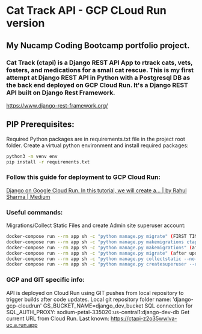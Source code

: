 # Cat Track API - GCP CLoud Run version
## My Nucamp Coding Bootcamp portfolio  project.
### Cat Track (ctapi) is a Django REST API App to rtrack cats, vets, fosters, and medications for a small cat rescue. This is my first attempt at Django REST API in Python with a Postgresql DB as the back end deployed on GCP Cloud Run. It's a Django REST API built on Django Rest Framework.

https://www.django-rest-framework.org/

## PIP Prerequisites:
Required Python packages are in requirements.txt file in the project root folder. Create a virtual python environment and install required packages:
```sh
python3 -m venv env
pip install -r requirements.txt
```
### Follow this guide for deployment to GCP Cloud Run:

[Django on Google Cloud Run. In this tutorial, we will create a… | by Rahul Sharma | Medium](https://medium.com/@rahulxsharma/django-on-google-cloud-run-3f2f93ae0917)

### Useful commands:
Migrations/Collect Static Files and create Admin site superuser account:
```bash
docker-compose run --rm app sh -c "python manage.py migrate" (FIRST TIME CREATES TABLES FOR DRFADMIN SITE)
docker-compose run --rm app sh -c "python manage.py makemigrations ctapi" (ONLY RUN FIRST TIME: to create migrations for ctapi app)
docker-compose run --rm app sh -c "python manage.py makemigrations" (after updating Django models)
docker-compose run --rm app sh -c "python manage.py migrate" (after updating models and "makemigrations"
docker-compose run --rm app sh -c "python manage.py collectstatic --no-input"
docker compose run --rm app sh -c "python manage.py createsuperuser --username=<DESIRED_USERNAME> --email=<YOUR EMAIL>"
```
### GCP and GIT specific info:
API is deployed on Cloud Run using GIT pushes from local repository to trigger builds after code updates. 
Local git repository folder name: 'django-gcp-cloudrun'
GS_BUCKET_NAME=django_dev_bucket
SQL connection for SQL_AUTH_PROXY: sodium-petal-335020:us-central1:django-dev-db
Get current URL from Cloud Run. Last known: https://ctapi-z2o35wwlva-uc.a.run.app


